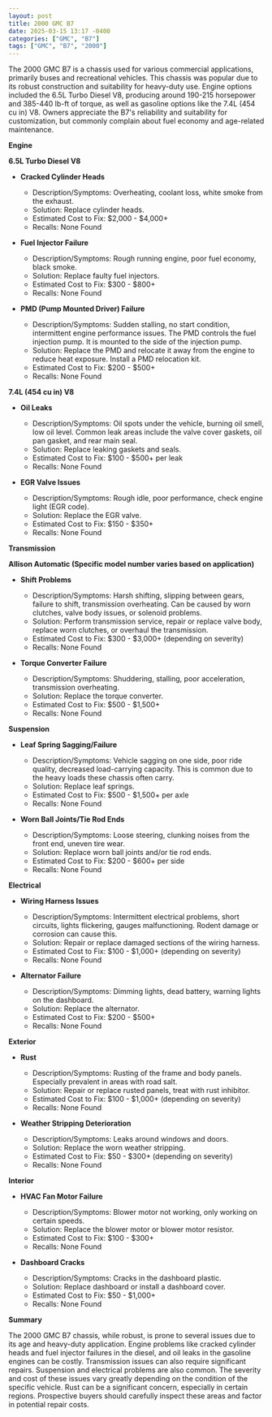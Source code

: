 ```yaml
---
layout: post
title: 2000 GMC B7
date: 2025-03-15 13:17 -0400
categories: ["GMC", "B7"]
tags: ["GMC", "B7", "2000"]
---
```

The 2000 GMC B7 is a chassis used for various commercial applications, primarily buses and recreational vehicles. This chassis was popular due to its robust construction and suitability for heavy-duty use. Engine options included the 6.5L Turbo Diesel V8, producing around 190-215 horsepower and 385-440 lb-ft of torque, as well as gasoline options like the 7.4L (454 cu in) V8. Owners appreciate the B7's reliability and suitability for customization, but commonly complain about fuel economy and age-related maintenance.

**Engine**

**6.5L Turbo Diesel V8**
* **Cracked Cylinder Heads**
    * Description/Symptoms: Overheating, coolant loss, white smoke from the exhaust.
    * Solution: Replace cylinder heads.
    * Estimated Cost to Fix: $2,000 - $4,000+
    * Recalls: None Found

* **Fuel Injector Failure**
    * Description/Symptoms: Rough running engine, poor fuel economy, black smoke.
    * Solution: Replace faulty fuel injectors.
    * Estimated Cost to Fix: $300 - $800+
    * Recalls: None Found

* **PMD (Pump Mounted Driver) Failure**
    * Description/Symptoms: Sudden stalling, no start condition, intermittent engine performance issues. The PMD controls the fuel injection pump. It is mounted to the side of the injection pump.
    * Solution: Replace the PMD and relocate it away from the engine to reduce heat exposure. Install a PMD relocation kit.
    * Estimated Cost to Fix: $200 - $500+
    * Recalls: None Found

**7.4L (454 cu in) V8**
* **Oil Leaks**
    * Description/Symptoms: Oil spots under the vehicle, burning oil smell, low oil level. Common leak areas include the valve cover gaskets, oil pan gasket, and rear main seal.
    * Solution: Replace leaking gaskets and seals.
    * Estimated Cost to Fix: $100 - $500+ per leak
    * Recalls: None Found

* **EGR Valve Issues**
    * Description/Symptoms: Rough idle, poor performance, check engine light (EGR code).
    * Solution: Replace the EGR valve.
    * Estimated Cost to Fix: $150 - $350+
    * Recalls: None Found

**Transmission**

**Allison Automatic (Specific model number varies based on application)**

* **Shift Problems**
    * Description/Symptoms: Harsh shifting, slipping between gears, failure to shift, transmission overheating. Can be caused by worn clutches, valve body issues, or solenoid problems.
    * Solution: Perform transmission service, repair or replace valve body, replace worn clutches, or overhaul the transmission.
    * Estimated Cost to Fix: $300 - $3,000+ (depending on severity)
    * Recalls: None Found

* **Torque Converter Failure**
    * Description/Symptoms: Shuddering, stalling, poor acceleration, transmission overheating.
    * Solution: Replace the torque converter.
    * Estimated Cost to Fix: $500 - $1,500+
    * Recalls: None Found

**Suspension**

* **Leaf Spring Sagging/Failure**
    * Description/Symptoms: Vehicle sagging on one side, poor ride quality, decreased load-carrying capacity. This is common due to the heavy loads these chassis often carry.
    * Solution: Replace leaf springs.
    * Estimated Cost to Fix: $500 - $1,500+ per axle
    * Recalls: None Found

* **Worn Ball Joints/Tie Rod Ends**
    * Description/Symptoms: Loose steering, clunking noises from the front end, uneven tire wear.
    * Solution: Replace worn ball joints and/or tie rod ends.
    * Estimated Cost to Fix: $200 - $600+ per side
    * Recalls: None Found

**Electrical**

* **Wiring Harness Issues**
    * Description/Symptoms: Intermittent electrical problems, short circuits, lights flickering, gauges malfunctioning. Rodent damage or corrosion can cause this.
    * Solution: Repair or replace damaged sections of the wiring harness.
    * Estimated Cost to Fix: $100 - $1,000+ (depending on severity)
    * Recalls: None Found

* **Alternator Failure**
    * Description/Symptoms: Dimming lights, dead battery, warning lights on the dashboard.
    * Solution: Replace the alternator.
    * Estimated Cost to Fix: $200 - $500+
    * Recalls: None Found

**Exterior**

* **Rust**
    * Description/Symptoms: Rusting of the frame and body panels. Especially prevalent in areas with road salt.
    * Solution: Repair or replace rusted panels, treat with rust inhibitor.
    * Estimated Cost to Fix: $100 - $1,000+ (depending on severity)
    * Recalls: None Found

* **Weather Stripping Deterioration**
    * Description/Symptoms: Leaks around windows and doors.
    * Solution: Replace the worn weather stripping.
    * Estimated Cost to Fix: $50 - $300+ (depending on severity)
    * Recalls: None Found

**Interior**

* **HVAC Fan Motor Failure**
    * Description/Symptoms: Blower motor not working, only working on certain speeds.
    * Solution: Replace the blower motor or blower motor resistor.
    * Estimated Cost to Fix: $100 - $300+
    * Recalls: None Found

* **Dashboard Cracks**
    * Description/Symptoms: Cracks in the dashboard plastic.
    * Solution: Replace dashboard or install a dashboard cover.
    * Estimated Cost to Fix: $50 - $1,000+
    * Recalls: None Found

**Summary**

The 2000 GMC B7 chassis, while robust, is prone to several issues due to its age and heavy-duty application. Engine problems like cracked cylinder heads and fuel injector failures in the diesel, and oil leaks in the gasoline engines can be costly. Transmission issues can also require significant repairs. Suspension and electrical problems are also common. The severity and cost of these issues vary greatly depending on the condition of the specific vehicle. Rust can be a significant concern, especially in certain regions. Prospective buyers should carefully inspect these areas and factor in potential repair costs.

